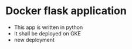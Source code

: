 # Docker flask application

- This app is written in python
- It shall be deployed on GKE
- new deployment